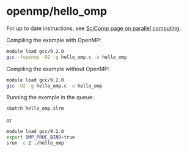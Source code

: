 # openmp/hello_omp

For up to date instructions, see
[SciComp page on parallel computing](https://scicomp.aalto.fi/triton/tut/parallel/).

Compiling the example with OpenMP:
```sh
module load gcc/9.2.0
gcc -fopenmp -O2 -g hello_omp.c -o hello_omp
```

Compiling the example without OpenMP:
```sh
module load gcc/9.2.0
gcc -O2 -g hello_omp.c -o hello_omp
```

Running the example in the queue:
```sh
sbatch hello_omp.slrm
```
or
```sh
module load gcc/9.2.0
export OMP_PROC_BIND=true
srun -c 2 ./hello_omp
```
